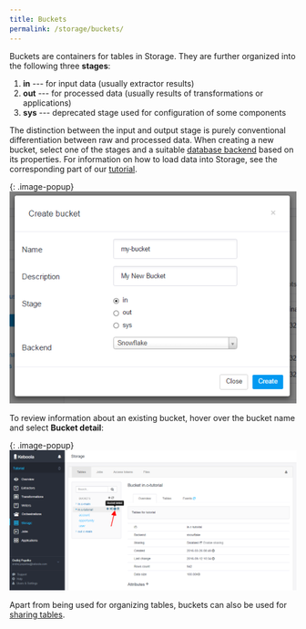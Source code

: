 ```yaml
---
title: Buckets
permalink: /storage/buckets/
---
```


Buckets are containers for tables in Storage. They are further organized into the following three **stages**:

1. **in** --- for input data (usually extractor results)
2. **out** --- for processed data (usually results of transformations or applications)
3. **sys** --- deprecated stage used for configuration of some components

The distinction between the input and output stage is purely conventional differentiation between raw and processed data.
When creating a new bucket, select one of the stages and a suitable [database backend](/storage/#backend-properties) based on its properties.
For information on how to load data into Storage, see the corresponding part of our [tutorial](/tutorial/load/).

{: .image-popup}
![Screenshot - Create bucket](/storage/buckets/create-bucket.png)

To review information about an existing bucket, hover over the bucket name and select **Bucket detail**:

{: .image-popup}
![Screenshot - Bucket information](/storage/buckets/bucket-info.png)

Apart from being used for organizing tables, buckets can also be used for [sharing tables](/storage/buckets/sharing).
